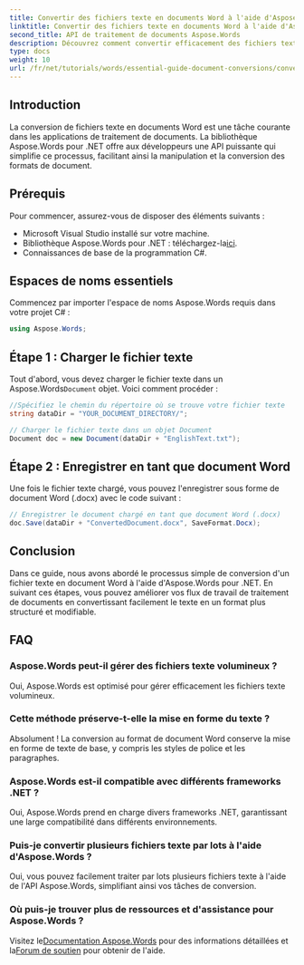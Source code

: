 ```yaml
---
title: Convertir des fichiers texte en documents Word à l'aide d'Aspose.Words pour .NET
linktitle: Convertir des fichiers texte en documents Word à l'aide d'Aspose.Words pour .NET
second_title: API de traitement de documents Aspose.Words
description: Découvrez comment convertir efficacement des fichiers texte en documents Word à l'aide de la bibliothèque Aspose.Words pour .NET. Ce guide étape par étape couvre les prérequis et les exemples de code.
type: docs
weight: 10
url: /fr/net/tutorials/words/essential-guide-document-conversions/convert-text-files-to-word-documents/
---
```

## Introduction

La conversion de fichiers texte en documents Word est une tâche courante dans les applications de traitement de documents. La bibliothèque Aspose.Words pour .NET offre aux développeurs une API puissante qui simplifie ce processus, facilitant ainsi la manipulation et la conversion des formats de document.

## Prérequis

Pour commencer, assurez-vous de disposer des éléments suivants :
- Microsoft Visual Studio installé sur votre machine.
-  Bibliothèque Aspose.Words pour .NET : téléchargez-la[ici](https://releases.aspose.com/words/net/).
- Connaissances de base de la programmation C#.

## Espaces de noms essentiels

Commencez par importer l'espace de noms Aspose.Words requis dans votre projet C# :

```csharp
using Aspose.Words;
```

## Étape 1 : Charger le fichier texte

 Tout d'abord, vous devez charger le fichier texte dans un Aspose.Words`Document` objet. Voici comment procéder :

```csharp
//Spécifiez le chemin du répertoire où se trouve votre fichier texte
string dataDir = "YOUR_DOCUMENT_DIRECTORY/";

// Charger le fichier texte dans un objet Document
Document doc = new Document(dataDir + "EnglishText.txt");
```

## Étape 2 : Enregistrer en tant que document Word

Une fois le fichier texte chargé, vous pouvez l'enregistrer sous forme de document Word (.docx) avec le code suivant :

```csharp
// Enregistrer le document chargé en tant que document Word (.docx)
doc.Save(dataDir + "ConvertedDocument.docx", SaveFormat.Docx);
```

## Conclusion

Dans ce guide, nous avons abordé le processus simple de conversion d'un fichier texte en document Word à l'aide d'Aspose.Words pour .NET. En suivant ces étapes, vous pouvez améliorer vos flux de travail de traitement de documents en convertissant facilement le texte en un format plus structuré et modifiable.

## FAQ

### Aspose.Words peut-il gérer des fichiers texte volumineux ?
Oui, Aspose.Words est optimisé pour gérer efficacement les fichiers texte volumineux.

### Cette méthode préserve-t-elle la mise en forme du texte ?
Absolument ! La conversion au format de document Word conserve la mise en forme de texte de base, y compris les styles de police et les paragraphes.

### Aspose.Words est-il compatible avec différents frameworks .NET ?
Oui, Aspose.Words prend en charge divers frameworks .NET, garantissant une large compatibilité dans différents environnements.

### Puis-je convertir plusieurs fichiers texte par lots à l'aide d'Aspose.Words ?
Oui, vous pouvez facilement traiter par lots plusieurs fichiers texte à l'aide de l'API Aspose.Words, simplifiant ainsi vos tâches de conversion.

### Où puis-je trouver plus de ressources et d'assistance pour Aspose.Words ?
 Visitez le[Documentation Aspose.Words](https://reference.aspose.com/words/net/) pour des informations détaillées et la[Forum de soutien](https://forum.aspose.com/c/words/8) pour obtenir de l'aide.